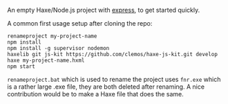 An empty Haxe/Node.js project with [express](http://expressjs.com), to get started quickly.

A common first usage setup after cloning the repo:

```
renameproject my-project-name
npm install
npm install -g supervisor nodemon
haxelib git js-kit https://github.com/clemos/haxe-js-kit.git develop
haxe my-project-name.hxml
npm start
```

`renameproject.bat` which is used to rename the project uses `fnr.exe` which is a rather large .exe file, they are both deleted after renaming. A nice contribution would be to make a Haxe file that does the same.

